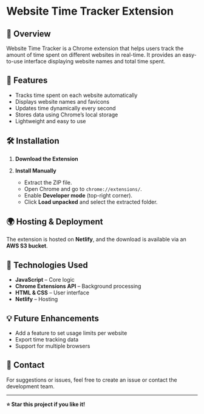 # Website Time Tracker Extension  

## 📌 Overview  
Website Time Tracker is a Chrome extension that helps users track the amount of time spent on different websites in real-time. It provides an easy-to-use interface displaying website names and total time spent.

## 🚀 Features  
- Tracks time spent on each website automatically  
- Displays website names and favicons  
- Updates time dynamically every second  
- Stores data using Chrome’s local storage  
- Lightweight and easy to use  

## 🛠 Installation  
1. **Download the Extension**  
 
2. **Install Manually**  
   - Extract the ZIP file.  
   - Open Chrome and go to `chrome://extensions/`.  
   - Enable **Developer mode** (top-right corner).  
   - Click **Load unpacked** and select the extracted folder.  

## 🌍 Hosting & Deployment  
The extension is hosted on **Netlify**, and the download is available via an **AWS S3 bucket**.

## 🔧 Technologies Used  
- **JavaScript** – Core logic  
- **Chrome Extensions API** – Background processing  
- **HTML & CSS** – User interface  
- **Netlify** – Hosting  

## 💡 Future Enhancements  
- Add a feature to set usage limits per website  
- Export time tracking data  
- Support for multiple browsers  

## 📩 Contact  
For suggestions or issues, feel free to create an issue or contact the development team.  

---

**⭐ Star this project if you like it!**  
